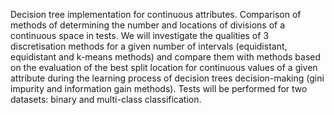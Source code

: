 Decision tree implementation for continuous attributes. Comparison of methods of determining the number and locations of divisions of a continuous space in tests.
We will investigate the qualities of 3 discretisation methods for a given number of intervals (equidistant, equidistant and k-means methods)
and compare them with methods based on the evaluation of the best split location for continuous values of a given attribute during the learning process of decision trees
decision-making (gini impurity and information gain methods).
Tests will be performed for two datasets: binary and multi-class classification.
